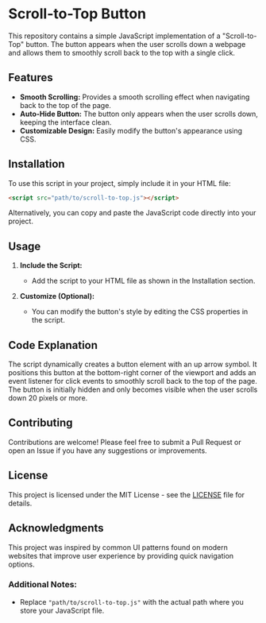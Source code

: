 # Scroll-to-Top Button

This repository contains a simple JavaScript implementation of a "Scroll-to-Top" button. The button appears when the user scrolls down a webpage and allows them to smoothly scroll back to the top with a single click.

## Features

- **Smooth Scrolling:** Provides a smooth scrolling effect when navigating back to the top of the page.
- **Auto-Hide Button:** The button only appears when the user scrolls down, keeping the interface clean.
- **Customizable Design:** Easily modify the button's appearance using CSS.

## Installation

To use this script in your project, simply include it in your HTML file:

```html
<script src="path/to/scroll-to-top.js"></script>
```

Alternatively, you can copy and paste the JavaScript code directly into your project.

## Usage

1. **Include the Script:**
   - Add the script to your HTML file as shown in the Installation section.

2. **Customize (Optional):**
   - You can modify the button's style by editing the CSS properties in the script.

## Code Explanation

The script dynamically creates a button element with an up arrow symbol. It positions this button at the bottom-right corner of the viewport and adds an event listener for click events to smoothly scroll back to the top of the page. The button is initially hidden and only becomes visible when the user scrolls down 20 pixels or more.

## Contributing

Contributions are welcome! Please feel free to submit a Pull Request or open an Issue if you have any suggestions or improvements.

## License

This project is licensed under the MIT License - see the [LICENSE](LICENSE) file for details.

## Acknowledgments

This project was inspired by common UI patterns found on modern websites that improve user experience by providing quick navigation options.

### Additional Notes:
- Replace `"path/to/scroll-to-top.js"` with the actual path where you store your JavaScript file.
